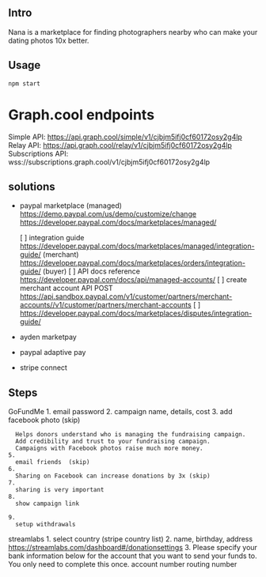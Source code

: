 Intro
------

Nana is a marketplace for finding photographers nearby who can make your dating photos 10x better.

Usage
------

    npm start


# Graph.cool endpoints

  Simple API:        https://api.graph.cool/simple/v1/cjbjm5ifj0cf60172osy2g4lp
  Relay API:         https://api.graph.cool/relay/v1/cjbjm5ifj0cf60172osy2g4lp
  Subscriptions API: wss://subscriptions.graph.cool/v1/cjbjm5ifj0cf60172osy2g4lp

solutions
--------
- paypal marketplace (managed)
  https://demo.paypal.com/us/demo/customize/change
  https://developer.paypal.com/docs/marketplaces/managed/

  [ ] integration guide
    https://developer.paypal.com/docs/marketplaces/managed/integration-guide/ (merchant)
    https://developer.paypal.com/docs/marketplaces/orders/integration-guide/  (buyer)
  [ ] API docs reference
    https://developer.paypal.com/docs/api/managed-accounts/
  [ ] create merchant account API
    POST https://api.sandbox.paypal.com/v1/customer/partners/merchant-accounts//v1/customer/partners/merchant-accounts
  [ ] https://developer.paypal.com/docs/marketplaces/disputes/integration-guide/


- ayden marketpay
- paypal adaptive pay
- stripe connect

Steps
------
  GoFundMe
    1.
      email
      password
    2.
      campaign name, details, cost
    3.
      add facebook photo (skip)

      Helps donors understand who is managing the fundraising campaign.
      Add credibility and trust to your fundraising campaign.
      Campaigns with Facebook photos raise much more money.
    5.
      email friends  (skip)
    6.
      Sharing on Facebook can increase donations by 3x (skip)
    7.
      sharing is very important
    8.
      show campaign link

    9.
      setup withdrawals

  streamlabs
    1. select country (stripe country list)
    2. name, birthday, address
      https://streamlabs.com/dashboard#/donationsettings
    3. Please specify your bank information below for the account that you want to send your funds to. You only need to complete this once.
      account number
      routing number





